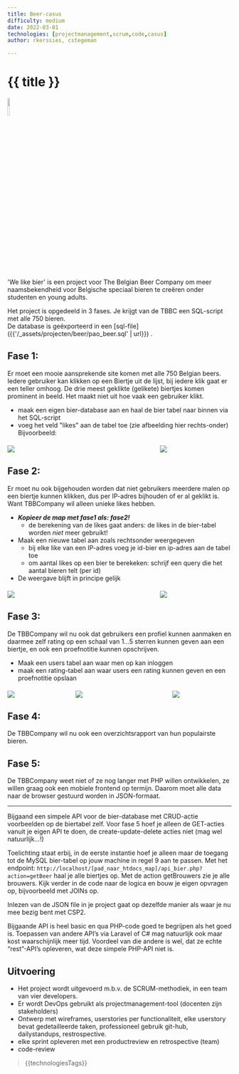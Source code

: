 ```yaml
---
title: Beer-casus
difficulty: medium
date: 2022-03-01
technologies: [projectmanagement,scrum,code,casus]
author: rkerssies, cstegeman

---
```



# {{ title }}

<img src="{{ '/_assets/projecten/beer/prj_biertjes.png' | url }}" style="width:10%;">


'We like bier' is een project voor The Belgian Beer Company om meer naamsbekendheid voor Belgische speciaal bieren te creëren onder studenten en young adults.

Het project is opgedeeld in 3 fases.  Je krijgt van de TBBC een SQL-script met alle 750 bieren.<br>
De database is geëxporteerd in een [sql-file]({{'/_assets/projecten/beer/pao_beer.sql' | url}}) .

## Fase 1:
Er moet een mooie aansprekende site komen met alle 750 Belgian beers.
Iedere gebruiker kan klikken op een Biertje uit de lijst, bij iedere klik gaat er een teller omhoog. De drie meest geklikte (gelikete) biertjes komen prominent in beeld.
Het maakt niet uit hoe vaak een gebruiker klikt.<br>
* maak een eigen bier-database aan en haal de bier tabel naar binnen via het SQL-script
* voeg het veld "likes" aan de tabel toe (zie afbeelding hier rechts-onder)
Bijvoorbeeld:
<div style="display:flex; column-gap:20px; margin-top:20px;">
    <div style="flex:4">
        <img src="{{ '/_assets/projecten/beer/fase1.png' | url }}">
    </div>
    <div style="flex:2">
        <img src="{{ '/_assets/projecten/beer/bier_likes.png' | url }}">
    </div>
</div>


## Fase 2:
Er moet nu ook bijgehouden worden dat niet gebruikers meerdere malen op een biertje kunnen klikken, dus per IP-adres bijhouden of er al geklikt is. Want TBBCompany wil alleen unieke likes hebben.
* <b><i>Kopieer de map met fase1 als: fase2!</i></b>
    * de berekening van de likes gaat anders: de likes in de bier-tabel worden <i>niet</i> meer gebruikt!
* Maak een nieuwe tabel aan zoals rechtsonder weergegeven
    * bij elke like van een IP-adres voeg je id-bier en ip-adres aan de tabel toe
    * om aantal likes op een bier te berekeken: schrijf een query die het aantal bieren telt (per id)
* De weergave blijft in principe gelijk 
<div style="display:flex; column-gap:20px; max-width:600px; margin-top:20px;">
    <div style="flex:4">
        <img src="{{ '/_assets/projecten/beer/bier_likes.png' | url }}">
    </div>
    <div style="flex:2">
        <img src="{{ '/_assets/projecten/beer/bier_ip.png' | url }}">
    </div>
</div>

## Fase 3:
De TBBCompany wil nu ook dat gebruikers een profiel kunnen aanmaken en daarmee zelf rating op een schaal van 1…5 sterren kunnen geven aan een biertje, en ook een proefnotitie kunnen opschrijven.
* Maak een users tabel aan waar men op kan inloggen
* maak een rating-tabel aan waar users een rating kunnen geven en een proefnotitie opslaan
<div style="display:flex; column-gap:20px;  margin-top:20px;">
    <div style="flex:2">
        <img src="{{ '/_assets/projecten/beer/user_inlog.png' | url }}">
    </div>
    <div style="flex:3">
        <img src="{{ '/_assets/projecten/beer/user-rating.png' | url }}">
    </div>
    <div style="flex:2">
        <img src="{{ '/_assets/projecten/beer/rating.png' | url }}">
    </div>
</div>

## Fase 4:
De TBBCompany wil nu ook een overzichtsrapport van hun populairste bieren.

## Fase 5:
De TBBCompany weet niet of ze nog langer met PHP willen ontwikkelen, ze willen graag ook een mobiele frontend op termijn. Daarom moet alle data naar de browser gestuurd worden in JSON-formaat.

__________
Bijgaand een simpele API voor de bier-database met CRUD-actie voorbeelden op de biertabel zelf. Voor fase 5 hoef je alleen de GET-acties vanuit je eigen API te doen, de create-update-delete acties niet (mag wel natuurlijk…!)

Toelichting staat erbij, in de eerste instantie hoef je alleen maar de toegang tot de MySQL bier-tabel op jouw machine in regel 9 aan te passen.
Met het endpoint: ```http://localhost/[pad_naar_htdocs_map]/api_bier.php?action=getBeer``` haal je alle biertjes op. Met de action getBrouwers zie je alle brouwers. Kijk verder in de code naar de logica en bouw je eigen opvragen op, bijvoorbeeld met JOINs op.

Inlezen van de JSON file in je project gaat op dezelfde manier als waar je nu mee bezig bent met CSP2.

Bijgaande API is heel basic en qua PHP-code goed te begrijpen als het goed is.
Toepassen van andere API’s via Laravel of C# mag natuurlijk ook maar kost waarschijnlijk meer tijd. Voordeel van die andere is wel, dat ze echte “rest”-API’s opleveren, wat deze simpele PHP-API niet is.  

## Uitvoering
* Het project wordt uitgevoerd m.b.v. de SCRUM-methodiek, in een team van vier developers.
* Er wordt DevOps gebruikt als projectmanagement-tool (docenten zijn stakeholders)
* Ontwerp met wireframes, userstories per functionaliteit, elke userstory bevat gedetailleerde taken,
  professioneel gebruik git-hub, dailystandups, restrospective.
* elke sprint opleveren met een productreview en retrospective (team)
* code-review


> {{technologiesTags}}

